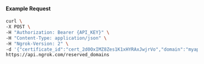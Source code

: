 <!-- Code generated for API Clients. DO NOT EDIT. -->

#### Example Request

```bash
curl \
-X POST \
-H "Authorization: Bearer {API_KEY}" \
-H "Content-Type: application/json" \
-H "Ngrok-Version: 2" \
-d '{"certificate_id":"cert_2d0OxIMZ8Zes1K1xHYRAxJwjrVo","domain":"myapp.mydomain.com","region":"us"}' \
https://api.ngrok.com/reserved_domains
```
